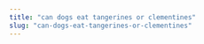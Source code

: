 ```yaml
---
title: "can dogs eat tangerines or clementines"
slug: "can-dogs-eat-tangerines-or-clementines"
---
```



